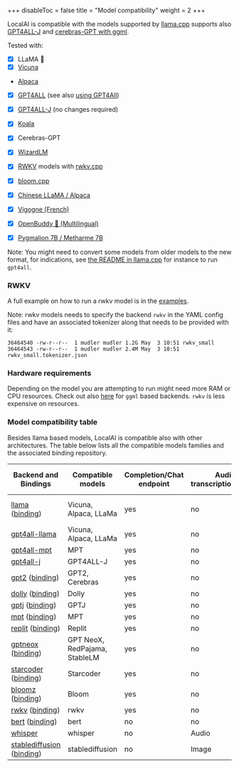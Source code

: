 
+++
disableToc = false
title = "Model compatibility"
weight = 2
+++

LocalAI is compatible with the models supported by [llama.cpp](https://github.com/ggerganov/llama.cpp) supports also [GPT4ALL-J](https://github.com/nomic-ai/gpt4all) and [cerebras-GPT with ggml](https://huggingface.co/lxe/Cerebras-GPT-2.7B-Alpaca-SP-ggml).

Tested with:

- [X] LLaMA 🦙
- [X] [Vicuna](https://github.com/ggerganov/llama.cpp/discussions/643#discussioncomment-5533894)
- [Alpaca](https://github.com/ggerganov/llama.cpp#instruction-mode-with-alpaca)
- [X] [GPT4ALL](https://gpt4all.io) (see also [using GPT4All](https://github.com/ggerganov/llama.cpp#using-gpt4all))
- [X] [GPT4ALL-J](https://gpt4all.io/models/ggml-gpt4all-j.bin) (no changes required)
- [X] [Koala](https://bair.berkeley.edu/blog/2023/04/03/koala/)
- [X] Cerebras-GPT
- [X] [WizardLM](https://github.com/nlpxucan/WizardLM)
- [X] [RWKV](https://github.com/BlinkDL/RWKV-LM) models with [rwkv.cpp](https://github.com/saharNooby/rwkv.cpp)
- [X] [bloom.cpp](https://github.com/NouamaneTazi/bloomz.cpp)
- [X] [Chinese LLaMA / Alpaca](https://github.com/ymcui/Chinese-LLaMA-Alpaca)
- [X] [Vigogne (French)](https://github.com/bofenghuang/vigogne)
- [X] [OpenBuddy 🐶 (Multilingual)](https://github.com/OpenBuddy/OpenBuddy)
- [X] [Pygmalion 7B / Metharme 7B](https://github.com/ggerganov/llama.cpp#using-pygmalion-7b--metharme-7b)


Note: You might need to convert some models from older models to the new format, for indications, see [the README in llama.cpp](https://github.com/ggerganov/llama.cpp#using-gpt4all) for instance to run `gpt4all`.

### RWKV

A full example on how to run a rwkv model is in the [examples](https://github.com/go-skynet/LocalAI/tree/master/examples/rwkv).

Note: rwkv models needs to specify the backend `rwkv` in the YAML config files and have an associated tokenizer along that needs to be provided with it:

```
36464540 -rw-r--r--  1 mudler mudler 1.2G May  3 10:51 rwkv_small
36464543 -rw-r--r--  1 mudler mudler 2.4M May  3 10:51 rwkv_small.tokenizer.json
```

### Hardware requirements

Depending on the model you are attempting to run might need more RAM or CPU resources. Check out also [here](https://github.com/ggerganov/llama.cpp#memorydisk-requirements) for `ggml` based backends. `rwkv` is less expensive on resources.


### Model compatibility table

Besides llama based models, LocalAI is compatible also with other architectures. The table below lists all the compatible models families and the associated binding repository.

| Backend and Bindings                                                             | Compatible models     | Completion/Chat endpoint | Audio transcription/Image | Embeddings support                | Token stream support |
|----------------------------------------------------------------------------------|-----------------------|--------------------------|---------------------------|-----------------------------------|----------------------|
| [llama](https://github.com/ggerganov/llama.cpp) ([binding](https://github.com/go-skynet/go-llama.cpp))         | Vicuna, Alpaca, LLaMa | yes                      | no                        | yes (doesn't seem to be accurate) | yes                  |
| [gpt4all-llama](https://github.com/nomic-ai/gpt4all)      | Vicuna, Alpaca, LLaMa | yes                      | no                        | no                                | yes                  |
| [gpt4all-mpt](https://github.com/nomic-ai/gpt4all)          | MPT                   | yes                      | no                        | no                                | yes                  |
| [gpt4all-j](https://github.com/nomic-ai/gpt4all)           | GPT4ALL-J             | yes                      | no                        | no                                | yes                  |
| [gpt2](https://github.com/ggerganov/ggml) ([binding](https://github.com/go-skynet/go-ggml-transformers.cpp))             | GPT2, Cerebras    | yes                      | no                        | no                                | no                   |
| [dolly](https://github.com/ggerganov/ggml) ([binding](https://github.com/go-skynet/go-ggml-transformers.cpp))            | Dolly                 | yes                      | no                        | no                                | no                   |
| [gptj](https://github.com/ggerganov/ggml) ([binding](https://github.com/go-skynet/go-ggml-transformers.cpp))        | GPTJ             | yes                      | no                        | no                                | no                   |
| [mpt](https://github.com/ggerganov/ggml) ([binding](https://github.com/go-skynet/go-ggml-transformers.cpp))         | MPT     | yes                      | no                        | no                                | no                   |
| [replit](https://github.com/ggerganov/ggml) ([binding](https://github.com/go-skynet/go-ggml-transformers.cpp))        | Replit             | yes                      | no                        | no                                | no                   |
| [gptneox](https://github.com/ggerganov/ggml) ([binding](https://github.com/go-skynet/go-ggml-transformers.cpp))        | GPT NeoX, RedPajama, StableLM             | yes                      | no                        | no                                | no                   |
| [starcoder](https://github.com/ggerganov/ggml) ([binding](https://github.com/go-skynet/go-ggml-transformers.cpp))        | Starcoder             | yes                      | no                        | no                                | no                   |
| [bloomz](https://github.com/NouamaneTazi/bloomz.cpp) ([binding](https://github.com/go-skynet/bloomz.cpp))       | Bloom                 | yes                      | no                        | no                                | no                   |
| [rwkv](https://github.com/saharNooby/rwkv.cpp) ([binding](https://github.com/donomii/go-rw))       | rwkv                 | yes                      | no                        | no                                | yes                   |
| [bert](https://github.com/skeskinen/bert.cpp) ([binding](https://github.com/go-skynet/go-bert.cpp)) | bert                  | no                       | no                  | yes                               | no                   |    
| [whisper](https://github.com/ggerganov/whisper.cpp)         | whisper               | no                       | Audio                 | no                                | no                   |  
| [stablediffusion](https://github.com/EdVince/Stable-Diffusion-NCNN) ([binding](https://github.com/mudler/go-stable-diffusion))        | stablediffusion               | no                       | Image                 | no                                | no                   | 
